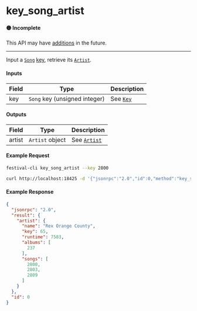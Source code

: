 # key_song_artist

#### 🟡 Incomplete
This API may have [additions](../../api-stability/marker.md) in the future.

---

Input a [`Song`](../../common-objects/song.md) [key](../../common-objects/key.md), retrieve its [`Artist`](../../common-objects/artist.md).

#### Inputs

| Field | Type                                         | Description |
|-------|----------------------------------------------|-------------|
| key   | `Song` key (unsigned integer)                | See [`Key`](../../common-objects/key.md)

#### Outputs

| Field  | Type            | Description |
|--------|-----------------|-------------|
| artist | `Artist` object | See [`Artist`](../../common-objects/artist.md)

#### Example Request
```bash
festival-cli key_song_artist --key 2800
```
```bash
curl http://localhost:18425 -d '{"jsonrpc":"2.0","id":0,"method":"key_song_artist","params":{"key":2800}}'
```

#### Example Response
```json
{
  "jsonrpc": "2.0",
  "result": {
    "artist": {
      "name": "Rex Orange County",
      "key": 65,
      "runtime": 7583,
      "albums": [
        237
      ],
      "songs": [
        2800,
        2803,
        2809
      ]
    }
  },
  "id": 0
}
```
